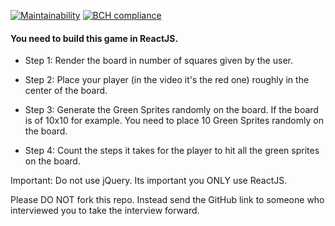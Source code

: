 [![Maintainability](https://api.codeclimate.com/v1/badges/c71100fdac9e4403d37d/maintainability)](https://codeclimate.com/github/DrKimpatrick/frontend-task/maintainability) [![BCH compliance](https://bettercodehub.com/edge/badge/DrKimpatrick/frontend-task?branch=develop)](https://bettercodehub.com/)

#### You need to build this game in ReactJS.

- Step 1: Render the board in number of squares given by the user.

- Step 2: Place your player (in the video it's the red one) roughly in the center of the board.

- Step 3: Generate the Green Sprites randomly on the board. If the board is of 10x10 for example. You need to place 10 Green Sprites randomly on the board.

- Step 4: Count the steps it takes for the player to hit all the green sprites on the board.

Important: Do not use jQuery. Its important you ONLY use ReactJS.

Please DO NOT fork this repo. Instead send the GitHub link to someone who interviewed you to take the interview forward.